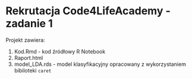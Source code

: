 # Rekrutacja Code4LifeAcademy - zadanie 1

Projekt zawiera:
1. Kod.Rmd - kod źródłowy R Notebook
2. Raport.html 
3. model_LDA.rds - model klasyfikacyjny opracowany z wykorzystaniem bibiloteki `caret`

